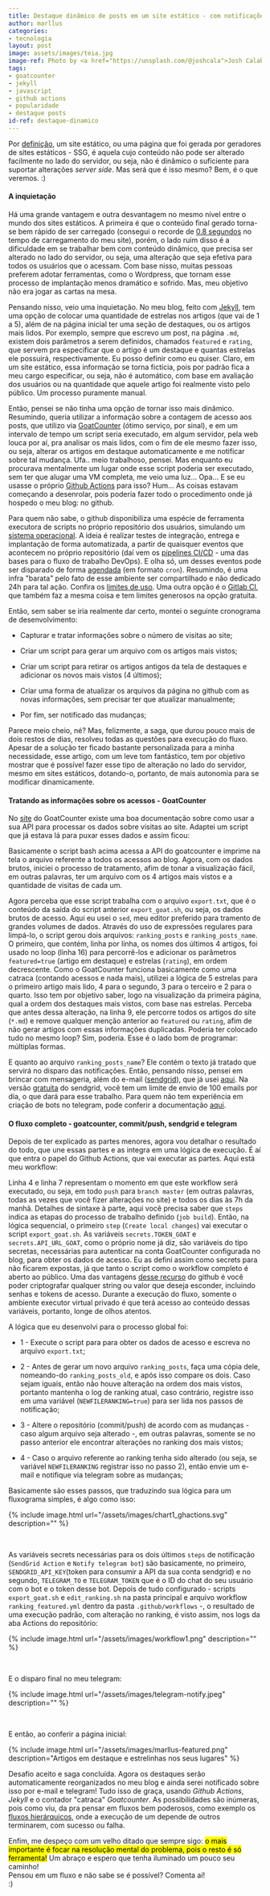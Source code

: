 ```yaml
---
title: Destaque dinâmico de posts em um site estático - com notificações por e-mail e telegram
author: marllus
categories:
- tecnologia
layout: post
image: assets/images/teia.jpg
image-ref: Photo by <a href="https://unsplash.com/@joshcala">Josh Calabrese</a>
tags:
- goatcounter
- jekyll
- javascript
- github actions
- popularidade
- destaque posts
id-ref: destaque-dinamico
---
```


Por [definição](https://en.wikipedia.org/wiki/Static_web_page), um site estático, ou uma página que foi gerada por geradores de sites estáticos - SSG, é aquela cujo conteúdo não pode ser alterado facilmente no lado do servidor, ou seja, não é dinâmico o suficiente para suportar alterações *server side*. Mas será que é isso mesmo? Bem, é o que veremos. :)

#### A inquietação

Há uma grande vantagem e outra desvantagem no mesmo nível entre o mundo dos sites estáticos. A primeira é que o conteúdo final gerado torna-se bem rápido de ser carregado (consegui o recorde de [0.8 segundos](https://www.webpagetest.org/result/210531_AiDcA2_db665fc676bb41970c884837e3492bd8/) no tempo de carregamento do meu site), porém, o lado ruim disso é a dificuldade em se trabalhar bem com conteúdo dinâmico, que precisa ser alterado no lado do servidor, ou seja, uma alteração que seja efetiva para todos os usuários que o acessam. Com base nisso, muitas pessoas preferem adotar ferramentas, como o Wordpress, que tornam esse processo de implantação menos dramático e sofrido. Mas, meu objetivo não era jogar as cartas na mesa.

Pensando nisso, veio uma inquietação. No meu blog, feito com [Jekyll](https://jekyllrb.com/), tem uma opção de colocar uma quantidade de estrelas nos artigos (que vai de 1 a 5), além de na página inicial ter uma seção de destaques, ou os artigos mais lidos. Por exemplo, sempre que escrevo um post, na página `.md`, existem dois parâmetros a serem definidos, chamados `featured` e `rating`, que servem pra especificar que o artigo é um destaque e quantas estrelas ele possuirá, respectivamente. Eu posso definir como eu quiser. Claro, em um site estático, essa informação se torna fictícia, pois por padrão fica a meu cargo  especificar, ou seja, não é automático, com base em avaliação dos usuários ou na quantidade que aquele artigo foi realmente visto pelo público. Um processo puramente manual.

Então, pensei se não tinha uma opção de tornar isso mais dinâmico. Resumindo, queria utilizar a informação sobre a contagem de acesso aos posts, que utilizo via [GoatCounter](https://www.goatcounter.com/) (ótimo serviço, por sinal), e em um intervalo de tempo um script seria executado, em algum servidor, pela web louca por aí, pra analisar os mais lidos, com o fim de ele mesmo fazer isso, ou seja, alterar os artigos em destaque automaticamente e me notificar sobre tal mudança. Ufa.. meio trabalhoso, pensei. Mas enquanto eu procurava mentalmente um lugar onde esse script poderia ser executado, sem ter que alugar uma VM completa, me veio uma luz... Opa... E se eu usasse o próprio [Github Actions](https://docs.github.com/pt/actions/learn-github-actions) para isso? Hum... As coisas estavam começando a desenrolar, pois poderia fazer todo o procedimento onde já hospedo o meu blog: no github. 

Para quem não sabe, o github disponibiliza uma espécie de ferramenta executora de scripts no próprio repositório dos usuários, simulando um [sistema operacional](https://github.com/actions/virtual-environments). A ideia é realizar testes de integração, entrega e implantação de forma automatizada, a partir de quaisquer eventos que acontecem no próprio repositório (daí vem os [pipelines CI/CD](https://www.redhat.com/pt-br/topics/devops/what-is-ci-cd) - uma das bases para o fluxo de trabalho DevOps). E olha só, um desses eventos pode ser disparado de forma [agendada](https://docs.github.com/pt/actions/reference/events-that-trigger-workflows#) (em formato `cron`). Resumindo, é uma infra "barata" pelo fato de esse ambiente ser compartilhado e não dedicado 24h para tal ação. Confira os [limites de uso](https://docs.github.com/pt/actions/reference/usage-limits-billing-and-administration). Uma outra opção é o [Gitlab CI](https://docs.gitlab.com/ee/ci/), que também faz a mesma coisa e tem limites generosos na opção gratuita.

Então, sem saber se iria realmente dar certo, montei o seguinte cronograma de desenvolvimento:

- Capturar e tratar informações sobre o número de visitas ao site;

- Criar um script para gerar um arquivo com os artigos mais vistos;

- Criar um script para retirar os artigos antigos da tela de destaques e adicionar os novos mais vistos (4 últimos);

- Criar uma forma de atualizar os arquivos da página no github com as novas informações, sem precisar ter que atualizar manualmente;

- Por fim, ser notificado das mudanças;

Parece meio cheio, né? Mas, felizmente, a saga, que durou pouco mais de dois restos de dias, resolveu todas as questões para execução do fluxo. Apesar de a solução ter ficado bastante personalizada para a minha necessidade, esse artigo, com um leve tom fantástico, tem por objetivo mostrar que é possível fazer esse tipo de alteração no lado do servidor, mesmo em sites estáticos, dotando-o, portanto, de mais autonomia para se modificar dinamicamente.

#### Tratando as informações sobre os acessos - GoatCounter

No [site](https://www.goatcounter.com/code/api) do GoatCounter existe uma boa documentação sobre como usar a sua API para processar os dados sobre visitas ao site. Adaptei um script que já estava lá para puxar esses dados e assim ficou:

<script src="https://gist.github.com/marlluslustosa/d2df55799c05cb838fbd3a79bc4a2401.js"></script>

Basicamente o script bash acima acessa a API do goatcounter e imprime na tela o arquivo referente a todos os acessos ao blog. Agora, com os dados brutos, iniciei o processo de tratamento, afim de tonar a visualização fácil, em outras palavras, ter um arquivo com os 4 artigos mais vistos e a quantidade de visitas de cada um.

<script src="https://gist.github.com/marlluslustosa/84d615ad0e702f1085a5262b69016431.js"></script>

Agora perceba que esse script trabalha com o arquivo `export.txt`, que é o conteúdo da saída do script anterior `export_goat.sh`, ou seja, os dados brutos de acesso. Aqui eu usei o `sed`, meu editor preferido para tramento de grandes volumes de dados. Através do uso de expressões regulares para limpá-lo, o script gerou dois arquivos: `ranking_posts` e `ranking_posts_name`. O primeiro, que contém, linha por linha, os nomes dos últimos 4 artigos, foi usado no loop (linha 16) para percorrê-los e adicionar os parâmetros `featured=true` (artigo em destaque) e estrelas (`rating`), em ordem decrescente. Como o GoatCounter funciona basicamente como uma catraca (contando acessos e nada mais), utilizei a lógica de 5 estrelas para o primeiro artigo mais lido, 4 para o segundo, 3 para o terceiro e 2 para o quarto. Isso tem por objetivo saber, logo na visualização da primeira página, qual a ordem dos destaques mais vistos, com base nas estrelas. Perceba que antes dessa alteração, na linha 9,  ele percorre todos os artigos do site (`*.md`) e remove qualquer menção anterior ao `featured` ou `rating`, afim de não gerar artigos com essas informações duplicadas. Poderia ter colocado tudo no mesmo loop? Sim, poderia. Esse é o lado bom de programar: múltiplas formas.

E quanto ao arquivo `ranking_posts_name`? Ele contém o texto já tratado que servirá no disparo das notificações. Então, pensando nisso, pensei em brincar com mensageria, além do e-mail ([sendgrid](https://sendgrid.com/)), que já usei [aqui](https://marllus.com/tecnologia/2020/10/14/pipeline-watchtower.html). Na versão [gratuita](https://sendgrid.com/pricing/) do sendgrid, você tem um limite de envio de 100 emails por dia, o que dará para esse trabalho. Para quem não tem experiência em criação de bots no telegram, pode conferir a documentação [aqui](https://core.telegram.org/bots).

#### O fluxo completo - goatcounter, commit/push, sendgrid e telegram

Depois de ter explicado as partes menores, agora vou detalhar o resultado do todo, que une essas partes e as integra em uma lógica de execução. É aí que entra o papel do Github Actions, que vai executar as partes. Aqui está meu workflow:

<script src="https://gist.github.com/marlluslustosa/0f77d3d9927604141d1c299efdf25b87.js"></script>

Linha 4 e linha 7 representam o momento em que este workflow será executado, ou seja, em todo `push` para `branch master` (em outras palavras, todas as vezes que você fizer alterações no site) e todos os dias às 7h da manhã. Detalhes de sintaxe à parte, aqui você precisa saber que `steps` indica as etapas do processo de trabalho definido (`job build`). Então, na lógica sequencial, o primeiro `step` (`Create local changes`) vai executar o script `export_goat.sh`. As variáveis `secrets.TOKEN_GOAT` e `secrets.API_URL_GOAT`, como o próprio nome já diz, são variáveis do tipo secretas, necessárias para autenticar na conta GoatCounter configurada no blog, para obter os dados de acesso. Eu as defini assim como secrets para não ficarem expostas, já que tanto o script como o workflow completo é aberto ao público. Uma das vantagens [desse recurso](https://docs.github.com/pt/actions/reference/encrypted-secrets) do github é você poder criptografar qualquer string ou valor que deseja esconder, incluindo senhas e tokens de acesso. Durante a execução do fluxo, somente o ambiente executor virtual privado é que terá acesso ao conteúdo dessas variáveis, portanto, longe de olhos atentos.

A lógica que eu desenvolvi para o processo global foi: 

- 1 - Execute o script para para obter os dados de acesso e escreva no arquivo `export.txt`; 

- 2 - Antes de gerar um novo arquivo `ranking_posts`, faça uma cópia dele, nomeando-do `ranking_posts_old`, e após isso compare os dois. Caso sejam iguais, então não houve alteração na ordem dos mais vistos, portanto mantenha o log de ranking atual, caso contrário, registre isso em uma variável (`NEWFILERANKING=true`) para ser lida nos passos de notificação;

- 3 - Altere o repositório (commit/push) de acordo com as mudanças - caso algum arquivo seja alterado -, em outras palavras, somente se no passo anterior ele encontrar alterações no ranking dos mais vistos;

- 4 - Caso o arquivo referente ao ranking tenha sido alterado (ou seja, se variável `NEWFILERANKING` registrar isso no passo 2), então envie um e-mail e notifique via telegram sobre as mudanças;

Basicamente são esses passos, que traduzindo sua lógica para um fluxograma simples, é algo como isso:

<!--- 
retire as barras antes do hífen para funcionar. coloquei somente porque o jekyll estava reconhecendo como fechamento do comentário.
criar o fluxo: https://mermaid-js.github.io/mermaid-live-editor
downloag svg file: https://jakearchibald.github.io/svgomg/ 
graph TD
    A[Inicia execução] \-\->|job build| B(Create local changes)
    B \-\-> M{commit/push}
    M \-\-> |sim| M
    M \-\-> |não| J
    M \-\-> |sim| C{ranking_posts alterado}
    C \-\-> |sim| E[Telegram]
    E \-\-> H[Notify telegram bot]
    C \-\-> |sim| F[Email]
    C \-\-> |não| J[finaliza]
    F \-\-> G[SendGrid Actions]
--->

 {% include image.html url="/assets/images/chart1_ghactions.svg" description="" %} 

<br>

As variáveis secrets necessárias para os dois últimos `steps` de notificação (`SendGrid Action` e `Notify telegram bot`) são basicamente, no primeiro, `SENDGRID_API_KEY`(token para consumir a API da sua conta sendgrid) e no segundo, `TELEGRAM_TO` e `TELEGRAM_TOKEN` que é o ID do chat do seu usuário com o bot e o token desse bot. Depois de tudo configurado - scripts `export_goat.sh` e `edit_ranking.sh` na pasta principal e arquivo workflow `ranking_featured.yml` dentro da pasta `.github/workflows` -, o resultado de uma execução padrão, com alteração no ranking, é visto assim, nos logs da aba Actions do repositório:

{% include image.html url="/assets/images/workflow1.png" description="" %}

<br>

E o disparo final no meu telegram:

{% include image.html url="/assets/images/telegram-notify.jpeg" description="" %}

<br>

E então, ao conferir a página inicial:

{% include image.html url="/assets/images/marllus-featured.png" description="Artigos em destaque e estrelinhas nos seus lugares" %}<br>

Desafio aceito e saga concluída. Agora os destaques serão automaticamente reorganizados no meu blog e ainda serei notificado sobre isso por e-mail e telegram! Tudo isso de graça, usando *Github Actions*, *Jekyll* e o contador "catraca" *Goatcounter*. As possibilidades são inúmeras, pois como viu, da pra pensar em fluxos bem poderosos, como exemplo os [fluxos hierárquicos](https://docs.github.com/pt/actions/reference/events-that-trigger-workflows#), onde a execução de um depende de outros terminarem, com sucesso ou falha. 

Enfim, me despeço com um velho ditado que sempre sigo: <mark>o mais importante é focar na resolução mental do problema, pois o resto é só ferramenta!</mark> Um abraço e espero que tenha iluminado um pouco seu caminho!<br>Pensou em um fluxo e não sabe se é possível? Comenta aí!<br>:)
